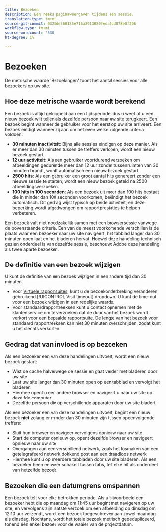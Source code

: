 ```yaml
---
title: Bezoeken
description: Een reeks paginaweergaven tijdens een sessie.
translation-type: tm+mt
source-git-commit: 0328de560185e716a3913080feda9cd078e0f206
workflow-type: tm+mt
source-wordcount: '530'
ht-degree: 1%

---
```



# Bezoeken

De metrische waarde &#39;Bezoekingen&#39; toont het aantal sessies voor alle bezoekers op uw site.

## Hoe deze metrische waarde wordt berekend

Een bezoek is altijd gekoppeld aan een tijdsperiode, dus u weet of u een nieuw bezoek wilt tellen als dezelfde persoon naar uw site terugkeert. Een bezoek begint wanneer de gebruiker voor het eerst op uw site arriveert. Een bezoek eindigt wanneer zij aan om het even welke volgende criteria voldoen:

* **30 minuten inactiviteit**: Bijna alle sessies eindigen op deze manier. Als er meer dan 30 minuten tussen de treffers verlopen, wordt een nieuw bezoek gestart.
* **12 uur activiteit**: Als een gebruiker voortdurend verzoeken om afbeeldingen gedurende meer dan 12 uur zonder tussenruimten van 30 minuten brandt, wordt automatisch een nieuw bezoek gestart.
* **2500 hits**: Als een gebruiker een groot aantal hits genereert zonder een nieuwe sessie te starten, wordt een nieuw bezoek geteld na 2500 afbeeldingsverzoeken.
* **100 hits in 100 seconden**: Als een bezoek uit meer dan 100 hits bestaat die in minder dan 100 seconden voorkomen, beëindigt het bezoek automatisch. Dit gedrag wijst typisch op beide activiteit, en deze beperking wordt afgedwongen om rapportprestaties te helpen verbeteren.

Een bezoek valt niet noodzakelijk samen met een browsersessie vanwege de bovenstaande criteria. Een van de meest voorkomende verschillen is de plaats waar een bezoeker naar uw site navigeert, het tabblad langer dan 30 minuten open laat en het bladeren hervat. Hoewel deze handeling technisch gezien onderdeel is van dezelfde sessie, beschouwt Adobe deze handeling als twee aparte bezoeken.

## De definitie van een bezoek wijzigen

U kunt de definitie van een bezoek wijzigen in een andere tijd dan 30 minuten.

* Voor [Virtuele rapportsuites](../vrs/vrs-about.md), kunt u de bezoekonderbreking veranderen gebruikend [!UICONTROL Visit timeout] dropdown. U kunt de time-out voor een bezoek wijzigen in een redelijke waarde.
* Voor standaardrapportreeksen kunt u contact opnemen met de klantenservice om te verzoeken dat de duur van het bezoek wordt verkort voor een bepaalde rapportsuite. De lengte van het bezoek voor standaard rapportreeksen kan niet 30 minuten overschrijden, zodat kunt u het slechts verkorten.

## Gedrag dat van invloed is op bezoeken

Als een bezoeker een van deze handelingen uitvoert, wordt een nieuw bezoek gestart:

* Wist de cache halverwege de sessie en gaat verder met bladeren door uw site
* Laat uw site langer dan 30 minuten open op een tabblad en vervolgt het bladeren
* Hiermee opent u een andere browser en navigeert u naar uw site op dezelfde computer
* Dezelfde persoon die op verschillende apparaten door uw site bladert

Als een bezoeker een van deze handelingen uitvoert, begint een nieuw bezoek **niet** zolang er minder dan 30 minuten zijn tussen opeenvolgende treffers:

* Sluit hun browser en navigeer vervolgens opnieuw naar uw site
* Start de computer opnieuw op, opent dezelfde browser en navigeert opnieuw naar uw site
* Overgangen aan een verschillend netwerk, zoals het losmaken van een getelegrafeerd netwerk dokkend post aan een draadloos netwerk
* Hiermee kunt u op meerdere tabbladen door uw site bladeren. Als een bezoeker heen en weer schakelt tussen tabs, telt elke hit als onderdeel van hetzelfde bezoek.

## Bezoeken die een datumgrens omspannen

Een bezoek telt voor elke betrokken periode. Als u bijvoorbeeld een bezoeker hebt die op maandag om 11:45 uur begint met navigeren op uw site, en vervolgens zijn laatste verzoek om een afbeelding op dinsdag om 12:10 uur verzendt, wordt een bezoek toegeschreven aan zowel maandag als dinsdag. Nochtans, wordt het totale bezoek metrisch gededupliceerd, tonend één enkel bezoek voor de waaier van de projectdatum.
